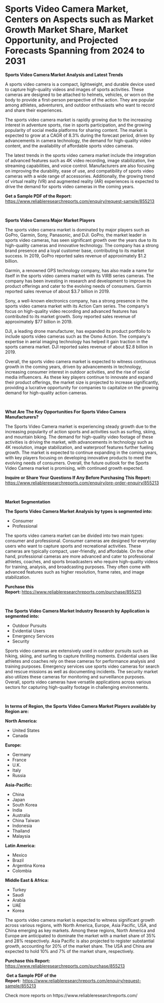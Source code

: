 <p><h1>Sports Video Camera Market, Centers on Aspects such as Market Growth Market Share, Market Opportunity, and Projected Forecasts Spanning from 2024 to 2031</h1></p><p><strong>Sports Video Camera Market Analysis and Latest Trends</strong></p>
<p><p>A sports video camera is a compact, lightweight, and durable device used to capture high-quality videos and images of sports activities. These cameras are designed to be attached to helmets, vehicles, or worn on the body to provide a first-person perspective of the action. They are popular among athletes, adventurers, and outdoor enthusiasts who want to record and share their experiences.</p><p>The sports video camera market is rapidly growing due to the increasing interest in adventure sports, rise in sports participation, and the growing popularity of social media platforms for sharing content. The market is expected to grow at a CAGR of 8.3% during the forecast period, driven by advancements in camera technology, the demand for high-quality video content, and the availability of affordable sports video cameras.</p><p>The latest trends in the sports video camera market include the integration of advanced features such as 4K video recording, image stabilization, live streaming capabilities, and voice control. Manufacturers are also focusing on improving the durability, ease of use, and compatibility of sports video cameras with a wide range of accessories. Additionally, the growing trend of virtual reality (VR) and augmented reality (AR) experiences is expected to drive the demand for sports video cameras in the coming years.</p></p>
<p><strong>Get a Sample PDF of the Report:&nbsp;</strong> <a href="https://www.reliableresearchreports.com/enquiry/request-sample/855213">https://www.reliableresearchreports.com/enquiry/request-sample/855213</a></p>
<p>&nbsp;</p>
<p><strong>Sports Video Camera Major Market Players</strong></p>
<p><p>The sports video camera market is dominated by major players such as GoPro, Garmin, Sony, Panasonic, and DJI. GoPro, the market leader in sports video cameras, has seen significant growth over the years due to its high-quality cameras and innovative technology. The company has a strong brand presence and a loyal customer base, contributing to its market success. In 2019, GoPro reported sales revenue of approximately $1.2 billion.</p><p>Garmin, a renowned GPS technology company, has also made a name for itself in the sports video camera market with its VIRB series cameras. The company has been investing in research and development to improve its product offerings and cater to the evolving needs of consumers. Garmin reported sales revenue of about $3.7 billion in 2019.</p><p>Sony, a well-known electronics company, has a strong presence in the sports video camera market with its Action Cam series. The company's focus on high-quality video recording and advanced features has contributed to its market growth. Sony reported sales revenue of approximately $77 billion in 2019.</p><p>DJI, a leading drone manufacturer, has expanded its product portfolio to include sports video cameras such as the Osmo Action. The company's expertise in aerial imaging technology has helped it gain traction in the sports camera market. DJI reported sales revenue of about $2.8 billion in 2019.</p><p>Overall, the sports video camera market is expected to witness continuous growth in the coming years, driven by advancements in technology, increasing consumer interest in outdoor activities, and the rise of social media influencers. As these key players continue to innovate and expand their product offerings, the market size is projected to increase significantly, providing a lucrative opportunity for companies to capitalize on the growing demand for high-quality action cameras.</p></p>
<p>&nbsp;</p>
<p><strong>What Are The Key Opportunities For Sports Video Camera Manufacturers?</strong></p>
<p><p>The Sports Video Camera market is experiencing steady growth due to the increasing popularity of action sports and activities such as surfing, skiing, and mountain biking. The demand for high-quality video footage of these activities is driving the market, with advancements in technology such as 4K resolution, image stabilization, and waterproof features further fueling growth. The market is expected to continue expanding in the coming years, with key players focusing on developing innovative products to meet the evolving needs of consumers. Overall, the future outlook for the Sports Video Camera market is promising, with continued growth expected.</p></p>
<p><strong>Inquire or Share Your Questions If Any Before Purchasing This Report:</strong> <a href="https://www.reliableresearchreports.com/enquiry/pre-order-enquiry/855213">https://www.reliableresearchreports.com/enquiry/pre-order-enquiry/855213</a></p>
<p>&nbsp;</p>
<p><strong>Market Segmentation</strong></p>
<p><strong>The Sports Video Camera Market Analysis by types is segmented into:</strong></p>
<p><ul><li>Consumer</li><li>Professional</li></ul></p>
<p><p>The sports video camera market can be divided into two main types: consumer and professional. Consumer cameras are designed for everyday users who want to capture sports and recreational activities. These cameras are typically compact, user-friendly, and affordable. On the other hand, professional cameras are more advanced and cater to professional athletes, coaches, and sports broadcasters who require high-quality videos for training, analysis, and broadcasting purposes. They often come with advanced features such as higher resolution, frame rates, and image stabilization.</p></p>
<p><strong>Purchase this Report:&nbsp;</strong><a href="https://www.reliableresearchreports.com/purchase/855213">https://www.reliableresearchreports.com/purchase/855213</a></p>
<p>&nbsp;</p>
<p><strong>The Sports Video Camera Market Industry Research by Application is segmented into:</strong></p>
<p><ul><li>Outdoor Pursuits</li><li>Evidential Users</li><li>Emergency Services</li><li>Security</li></ul></p>
<p><p>Sports video cameras are extensively used in outdoor pursuits such as hiking, skiing, and surfing to capture thrilling moments. Evidential users like athletes and coaches rely on these cameras for performance analysis and training purposes. Emergency services use sports video cameras for search and rescue missions as well as documenting incidents. The security market also utilizes these cameras for monitoring and surveillance purposes. Overall, sports video cameras have versatile applications across various sectors for capturing high-quality footage in challenging environments.</p></p>
<p>&nbsp;</p>
<p><strong>In terms of Region, the Sports Video Camera Market Players available by Region are:</strong></p>
<p>
    <p> <strong> North America: </strong>
        <ul>
            <li>United States</li>
            <li>Canada</li>
        </ul>
        </p> 
    <p> <strong> Europe: </strong>
        <ul>
            <li>Germany</li>
            <li>France</li>
            <li>U.K.</li>
            <li>Italy</li>
            <li>Russia</li>
        </ul>
        </p> 
    <p> <strong> Asia-Pacific: </strong>
        <ul>
            <li>China</li>
            <li>Japan</li>
            <li>South Korea</li>
            <li>India</li>
            <li>Australia</li>
            <li>China Taiwan</li>
            <li>Indonesia</li>
            <li>Thailand</li>
            <li>Malaysia</li>
        </ul>
        </p> 
    <p> <strong> Latin America: </strong>
        <ul>
            <li>Mexico</li>
            <li>Brazil</li>
            <li>Argentina Korea</li>
            <li>Colombia</li>
        </ul>
        </p> 
    <p> <strong> Middle East & Africa: </strong>
        <ul>
            <li>Turkey</li>
            <li>Saudi</li>
            <li>Arabia</li>
            <li>UAE</li>
            <li>Korea</li>
        </ul>
    </p>
    </p>
<p><p>The sports video camera market is expected to witness significant growth across various regions, with North America, Europe, Asia Pacific, USA, and China emerging as key markets. Among these regions, North America and Europe are anticipated to dominate the market with a market share of 35% and 28% respectively. Asia Pacific is also projected to register substantial growth, accounting for 20% of the market share. The USA and China are expected to hold 10% and 7% of the market share, respectively.</p></p>
<p><strong>Purchase this Report: </strong><a href="https://www.reliableresearchreports.com/purchase/855213">https://www.reliableresearchreports.com/purchase/855213</a></p>
<p>&nbsp;<strong>Get a Sample PDF of the Report:&nbsp;&nbsp;</strong><a href="https://www.reliableresearchreports.com/enquiry/request-sample/855213">https://www.reliableresearchreports.com/enquiry/request-sample/855213</a></p>
<p><strong></strong></p>
<p>Check more reports on https://www.reliableresearchreports.com/</p>